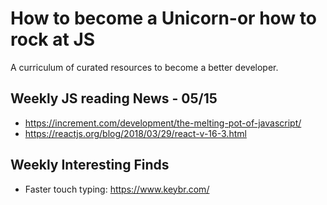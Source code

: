 # How to become a Unicorn-or how to rock at JS
A curriculum of curated resources to become a better developer. 

## Weekly JS reading News - 05/15 
- https://increment.com/development/the-melting-pot-of-javascript/
- https://reactjs.org/blog/2018/03/29/react-v-16-3.html

## Weekly Interesting Finds 
- Faster touch typing: https://www.keybr.com/
